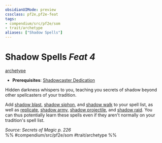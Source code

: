 ```yaml
---
obsidianUIMode: preview
cssclass: pf2e,pf2e-feat
tags:
- compendium/src/pf2e/som
- trait/archetype
aliases: ["Shadow Spells"]
---
```

# Shadow Spells  *Feat 4*  
[archetype](archetype.md "Archetype Feat Trait")  

- **Prerequisites**: [Shadowcaster Dedication](shadowcaster-dedication-som.md)

Hidden darkness whispers to you, teaching you secrets of shadow beyond other spellcasters of your tradition.

Add [shadow blast](shadow-blast.md), [shadow siphon](shadow-siphon.md), and [shadow walk](shadow-walk.md) to your spell list, as well as [replicate](replicate-som.md), [shadow army](shadow-army-som.md), [shadow projectile](shadow-projectile-som.md), and [shadow raid](shadow-raid-som.md). You can thus potentially learn these spells even if they aren't normally on your tradition's spell list.

*Source: Secrets of Magic p. 226*  
%% #compendium/src/pf2e/som #trait/archetype %%